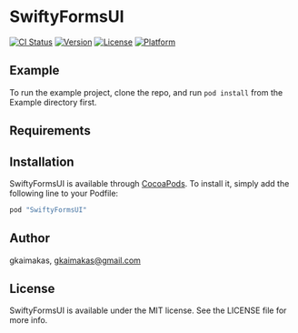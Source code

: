 # SwiftyFormsUI

[![CI Status](http://img.shields.io/travis/gkaimakas/SwiftyFormsUI.svg?style=flat)](https://travis-ci.org/gkaimakas/SwiftyFormsUI)
[![Version](https://img.shields.io/cocoapods/v/SwiftyFormsUI.svg?style=flat)](http://cocoapods.org/pods/SwiftyFormsUI)
[![License](https://img.shields.io/cocoapods/l/SwiftyFormsUI.svg?style=flat)](http://cocoapods.org/pods/SwiftyFormsUI)
[![Platform](https://img.shields.io/cocoapods/p/SwiftyFormsUI.svg?style=flat)](http://cocoapods.org/pods/SwiftyFormsUI)

## Example

To run the example project, clone the repo, and run `pod install` from the Example directory first.

## Requirements

## Installation

SwiftyFormsUI is available through [CocoaPods](http://cocoapods.org). To install
it, simply add the following line to your Podfile:

```ruby
pod "SwiftyFormsUI"
```

## Author

gkaimakas, gkaimakas@gmail.com

## License

SwiftyFormsUI is available under the MIT license. See the LICENSE file for more info.
